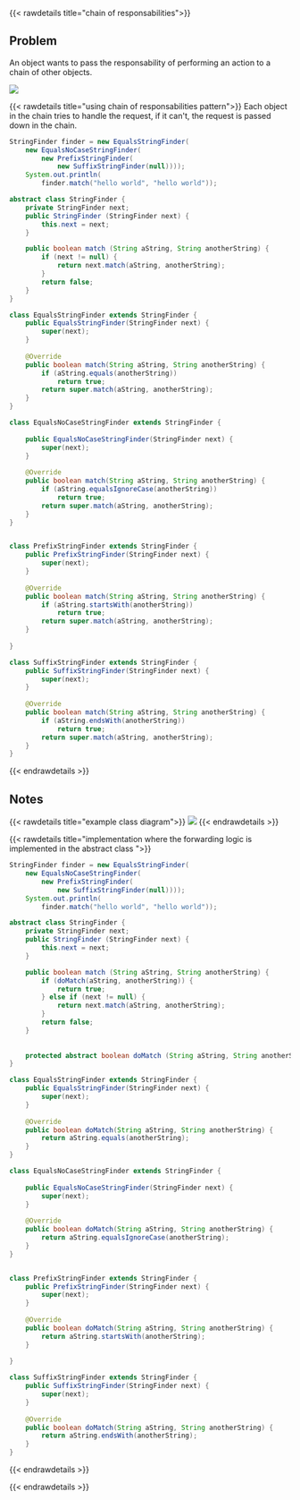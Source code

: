 {{< rawdetails title="chain of responsabilities">}}

## Problem

An object wants to pass the responsability of performing an action to a chain of other objects.

![](/projects/design-patterns/chainofresponsability/chainofresp.png)




{{< rawdetails title="using chain of responsabilities pattern">}}
Each object in the chain tries to handle the request, if it can't, the request is passed down in the chain.


```java
StringFinder finder = new EqualsStringFinder(
	new EqualsNoCaseStringFinder(
		new PrefixStringFinder(
			new SuffixStringFinder(null))));
	System.out.println(
		finder.match("hello world", "hello world"));
```


```java
abstract class StringFinder {
    private StringFinder next;
    public StringFinder (StringFinder next) {
        this.next = next;
    }

    public boolean match (String aString, String anotherString) {
        if (next != null) {
            return next.match(aString, anotherString);
        }
        return false;
    }
}

class EqualsStringFinder extends StringFinder {
    public EqualsStringFinder(StringFinder next) {
        super(next);
    }
    
    @Override
    public boolean match(String aString, String anotherString) {
        if (aString.equals(anotherString))
            return true;
        return super.match(aString, anotherString);
    }
}

class EqualsNoCaseStringFinder extends StringFinder {
    
    public EqualsNoCaseStringFinder(StringFinder next) {
        super(next);
    }
    
    @Override
    public boolean match(String aString, String anotherString) {
        if (aString.equalsIgnoreCase(anotherString))
            return true;
        return super.match(aString, anotherString);
    }
}


class PrefixStringFinder extends StringFinder {
    public PrefixStringFinder(StringFinder next) {
        super(next);
    }
    
    @Override
    public boolean match(String aString, String anotherString) {
        if (aString.startsWith(anotherString))
            return true;
        return super.match(aString, anotherString);
    }
    
} 

class SuffixStringFinder extends StringFinder {
    public SuffixStringFinder(StringFinder next) {
        super(next);
    }
    
    @Override
    public boolean match(String aString, String anotherString) {
        if (aString.endsWith(anotherString))
            return true;
        return super.match(aString, anotherString);
    }
}
```
{{< endrawdetails >}}



## Notes

{{< rawdetails title="example class diagram">}}
![](/projects/design-patterns/chainofresponsability/chainofresp1.png)
{{< endrawdetails >}}


{{< rawdetails title="implementation where the forwarding logic is implemented in the abstract class ">}}

```java
StringFinder finder = new EqualsStringFinder(
	new EqualsNoCaseStringFinder(
		new PrefixStringFinder(
			new SuffixStringFinder(null))));
	System.out.println(
		finder.match("hello world", "hello world"));
```


```java
abstract class StringFinder {
    private StringFinder next;
    public StringFinder (StringFinder next) {
        this.next = next;
    }

    public boolean match (String aString, String anotherString) {
        if (doMatch(aString, anotherString)) {
            return true;
        } else if (next != null) {
            return next.match(aString, anotherString);
        }
        return false;
    }
    
    
    protected abstract boolean doMatch (String aString, String anotherString);
}

class EqualsStringFinder extends StringFinder {
    public EqualsStringFinder(StringFinder next) {
        super(next);
    }
    
    @Override
    public boolean doMatch(String aString, String anotherString) {
        return aString.equals(anotherString);
    }
}

class EqualsNoCaseStringFinder extends StringFinder {
    
    public EqualsNoCaseStringFinder(StringFinder next) {
        super(next);
    }
    
    @Override
    public boolean doMatch(String aString, String anotherString) {
        return aString.equalsIgnoreCase(anotherString);
    }
}


class PrefixStringFinder extends StringFinder {
    public PrefixStringFinder(StringFinder next) {
        super(next);
    }
    
    @Override
    public boolean doMatch(String aString, String anotherString) {
        return aString.startsWith(anotherString);
    }
    
} 

class SuffixStringFinder extends StringFinder {
    public SuffixStringFinder(StringFinder next) {
        super(next);
    }
    
    @Override
    public boolean doMatch(String aString, String anotherString) {
        return aString.endsWith(anotherString);
    }
}
```
{{< endrawdetails >}}



{{< endrawdetails >}}

